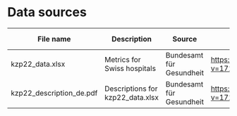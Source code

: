 # Data sources

| File name               | Description                      | Source                   | Link                                                       | Acquisition date |
| ----------------------- | -------------------------------- | ------------------------ |-------------------------------------------------------------- | ----------- |
| kzp22_data.xlsx         | Metrics for Swiss hospitals      | Bundesamt für Gesundheit | https://spitalstatistik.bagapps.ch/data/download/kzp22_data.xlsx?v=1710771311          | 11-09-2024 |
| kzp22_description_de.pdf| Descriptions for kzp22_data.xlsx | Bundesamt für Gesundheit | https://spitalstatistik.bagapps.ch/data/download/kzp22_description_de.pdf?v=1710771311 | 11-09-2024 |
